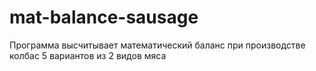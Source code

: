 # mat-balance-sausage
Программа высчитывает математический баланс при производстве колбас 5 вариантов из 2 видов мяса
